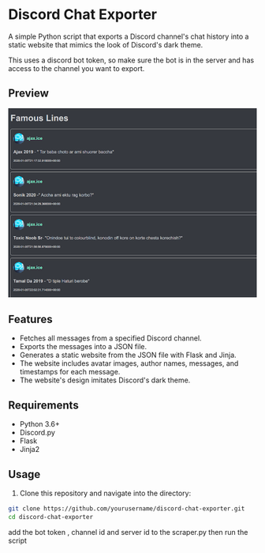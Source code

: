 # Discord Chat Exporter

A simple Python script that exports a Discord channel's chat history into a static website that mimics the look of Discord's dark theme.

This uses a discord bot token, so make sure the bot is in the server and has access to the channel you want to export.

## Preview
![Screenshot](./unnamed.png)

## Features

- Fetches all messages from a specified Discord channel.
- Exports the messages into a JSON file.
- Generates a static website from the JSON file with Flask and Jinja.
- The website includes avatar images, author names, messages, and timestamps for each message.
- The website's design imitates Discord's dark theme.

## Requirements

- Python 3.6+
- Discord.py
- Flask
- Jinja2

## Usage

1. Clone this repository and navigate into the directory:

```bash
git clone https://github.com/yourusername/discord-chat-exporter.git
cd discord-chat-exporter
```
add the bot token , channel id and server id to the scraper.py then run the script
